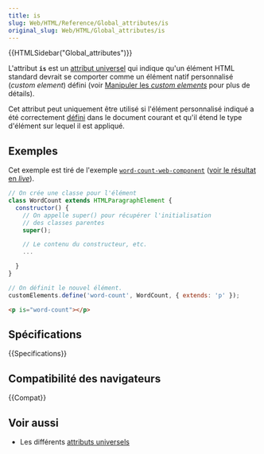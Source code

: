 ```yaml
---
title: is
slug: Web/HTML/Reference/Global_attributes/is
original_slug: Web/HTML/Global_attributes/is
---
```


{{HTMLSidebar("Global_attributes")}}

L'attribut **`is`** est un [attribut universel](/fr/docs/Web/HTML/Global_attributes) qui indique qu'un élément HTML standard devrait se comporter comme un élément natif personnalisé (_custom element_) défini (voir [Manipuler les _custom elements_](/fr/docs/Web/API/Web_components/Using_custom_elements) pour plus de détails).

Cet attribut peut uniquement être utilisé si l'élément personnalisé indiqué a été correctement [défini](/fr/docs/Web/API/CustomElementRegistry/define) dans le document courant et qu'il étend le type d'élément sur lequel il est appliqué.

## Exemples

Cet exemple est tiré de l'exemple [`word-count-web-component`](https://github.com/mdn/web-components-examples/tree/master/word-count-web-component) ([voir le résultat en _live_](https://mdn.github.io/web-components-examples/word-count-web-component/)).

```js
// On crée une classe pour l'élément
class WordCount extends HTMLParagraphElement {
  constructor() {
    // On appelle super() pour récupérer l'initialisation
    // des classes parentes
    super();

    // Le contenu du constructeur, etc.
    ...

  }
}

// On définit le nouvel élément.
customElements.define('word-count', WordCount, { extends: 'p' });
```

```html
<p is="word-count"></p>
```

## Spécifications

{{Specifications}}

## Compatibilité des navigateurs

{{Compat}}

## Voir aussi

- Les différents [attributs universels](/fr/docs/Web/HTML/Global_attributes)
